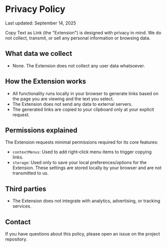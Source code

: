 # Privacy Policy

Last updated: September 14, 2025

Copy Text as Link (the "Extension") is designed with privacy in mind. We do not collect, transmit, or sell any personal information or browsing data.

## What data we collect

- None. The Extension does not collect any user data whatsoever.

## How the Extension works

- All functionality runs locally in your browser to generate links based on the page you are viewing and the text you select.
- The Extension does not send any data to external servers.
- The generated links are copied to your clipboard only at your explicit request.

## Permissions explained

The Extension requests minimal permissions required for its core features:

- `contextMenus`: Used to add right‑click menu items to trigger copying links.
- `storage`: Used only to save your local preferences/options for the Extension. These settings are stored locally by your browser and are not transmitted to us.

## Third parties

- The Extension does not integrate with analytics, advertising, or tracking services.

## Contact

If you have questions about this policy, please open an issue on the project repository.
